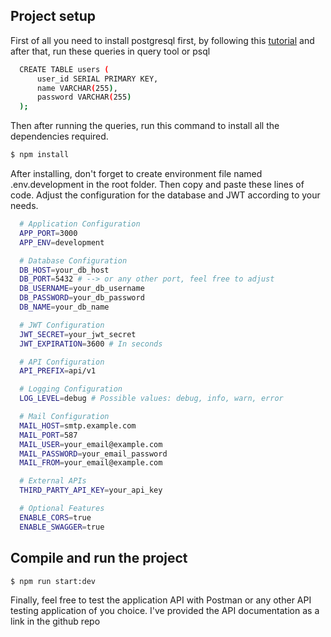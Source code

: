 ## Project setup
First of all you need to install postgresql first, by following this [tutorial](https://www.youtube.com/watch?v=4qH-7w5LZsA) and after that, run these queries in query tool or psql 

```bash
  CREATE TABLE users (
      user_id SERIAL PRIMARY KEY,
      name VARCHAR(255),
      password VARCHAR(255)
  );
```

Then after running the queries, run this command to install all the dependencies required.

```bash
$ npm install
```

After installing, don't forget to create environment file named .env.development in the root folder. Then copy and paste these lines of code. Adjust the configuration for the database and JWT according to your needs.

```bash
  # Application Configuration
  APP_PORT=3000
  APP_ENV=development

  # Database Configuration
  DB_HOST=your_db_host 
  DB_PORT=5432 # --> or any other port, feel free to adjust
  DB_USERNAME=your_db_username
  DB_PASSWORD=your_db_password
  DB_NAME=your_db_name

  # JWT Configuration
  JWT_SECRET=your_jwt_secret
  JWT_EXPIRATION=3600 # In seconds

  # API Configuration
  API_PREFIX=api/v1

  # Logging Configuration
  LOG_LEVEL=debug # Possible values: debug, info, warn, error

  # Mail Configuration
  MAIL_HOST=smtp.example.com
  MAIL_PORT=587
  MAIL_USER=your_email@example.com
  MAIL_PASSWORD=your_email_password
  MAIL_FROM=your_email@example.com

  # External APIs
  THIRD_PARTY_API_KEY=your_api_key

  # Optional Features
  ENABLE_CORS=true
  ENABLE_SWAGGER=true
```

## Compile and run the project

```bash
$ npm run start:dev
```

Finally, feel free to test the application API with Postman or any other API testing application of you choice. I've provided the API documentation as a link in the github repo